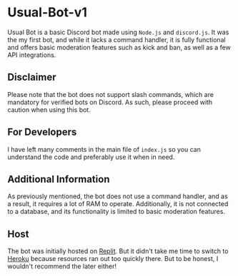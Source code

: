 # Usual-Bot-v1
Usual Bot is a basic Discord bot made using `Node.js` and `discord.js`. It was the my first bot, and while it lacks a command handler, it is fully functional and offers basic moderation features such as kick and ban, as well as a few API integrations.

## Disclaimer
Please note that the bot does not support slash commands, which are mandatory for verified bots on Discord. As such, please proceed with caution when using this bot.

## For Developers
I have left many comments in the main file of `index.js` so you can understand the code and preferably use it when in need.

## Additional Information 
As previously mentioned, the bot does not use a command handler, and as a result, it requires a lot of RAM to operate. Additionally, it is not connected to a database, and its functionality is limited to basic moderation features.

## Host
The bot was initially hosted on [Replit](https://replit.com). But it didn't take me time to switch to [Heroku](https://heroku.com) because resources ran out too quickly there. But to be honest, I wouldn't recommend the later either!
